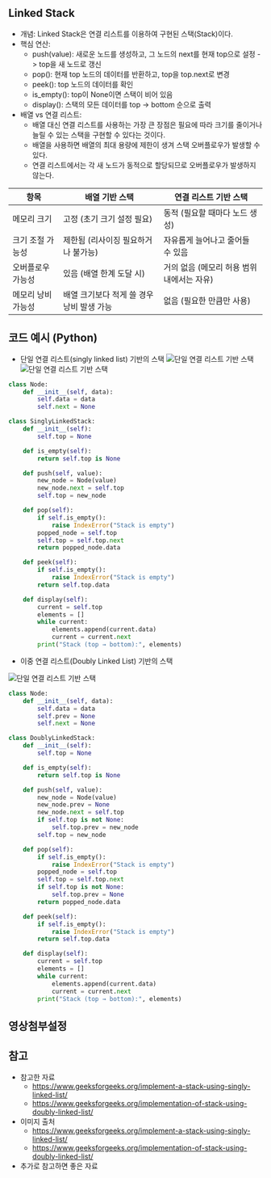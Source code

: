 ## Linked Stack
- 개념: Linked Stack은 연결 리스트를 이용하여 구현된 스택(Stack)이다.
- 핵심 연산:
    - push(value): 새로운 노드를 생성하고, 그 노드의 next를 현재 top으로 설정 -> top을 새 노드로 갱신
    - pop(): 현재 top 노드의 데이터를 반환하고, top을 top.next로 변경
    - peek(): top 노드의 데이터를 확인
    - is_empty(): top이 None이면 스택이 비어 있음
    - display(): 스택의 모든 데이터를 top -> bottom 순으로 출력
- 배열 vs 연결 리스트:
  - 배열 대신 연결 리스트를 사용하는 가장 큰 장점은 필요에 따라 크기를 줄이거나 늘릴 수 있는 스택을 구현할 수 있다는 것이다.
  - 배열을 사용하면 배열의 최대 용량에 제한이 생겨 스택 오버플로우가 발생할 수 있다. 
  - 연결 리스트에서는 각 새 노드가 동적으로 할당되므로 오버플로우가 발생하지 않는다.

| 항목                      | 배열 기반 스택                          | 연결 리스트 기반 스택                      |
|---------------------------|------------------------------------------|---------------------------------------------|
| 메모리 크기               | 고정 (초기 크기 설정 필요)              | 동적 (필요할 때마다 노드 생성)             |
| 크기 조절 가능성          | 제한됨 (리사이징 필요하거나 불가능)     | 자유롭게 늘어나고 줄어들 수 있음          |
| 오버플로우 가능성         | 있음 (배열 한계 도달 시)                | 거의 없음 (메모리 허용 범위 내에서는 자유) |
| 메모리 낭비 가능성        | 배열 크기보다 적게 쓸 경우 낭비 발생 가능| 없음 (필요한 만큼만 사용)                  |


## 코드 예시 (Python)
- 단일 연결 리스트(singly linked list) 기반의 스택
![단일 연결 리스트 기반 스택](linked_stack_img/singly-linked-list-01.png)
![단일 연결 리스트 기반 스택](linked_stack_img/singly-linked-list-02.png)
```python
class Node:
    def __init__(self, data):
        self.data = data
        self.next = None

class SinglyLinkedStack:
    def __init__(self):
        self.top = None

    def is_empty(self):
        return self.top is None

    def push(self, value):
        new_node = Node(value)
        new_node.next = self.top
        self.top = new_node

    def pop(self):
        if self.is_empty():
            raise IndexError("Stack is empty")
        popped_node = self.top
        self.top = self.top.next
        return popped_node.data

    def peek(self):
        if self.is_empty():
            raise IndexError("Stack is empty")
        return self.top.data

    def display(self):
        current = self.top
        elements = []
        while current:
            elements.append(current.data)
            current = current.next
        print("Stack (top → bottom):", elements)
```

- 이중 연결 리스트(Doubly Linked List) 기반의 스택

![단일 연결 리스트 기반 스택](linked_stack_img/doubly-linked-list.png)
```python
class Node:
    def __init__(self, data):
        self.data = data
        self.prev = None
        self.next = None

class DoublyLinkedStack:
    def __init__(self):
        self.top = None

    def is_empty(self):
        return self.top is None

    def push(self, value):
        new_node = Node(value)
        new_node.prev = None
        new_node.next = self.top
        if self.top is not None:
            self.top.prev = new_node
        self.top = new_node

    def pop(self):
        if self.is_empty():
            raise IndexError("Stack is empty")
        popped_node = self.top
        self.top = self.top.next
        if self.top is not None:
            self.top.prev = None
        return popped_node.data

    def peek(self):
        if self.is_empty():
            raise IndexError("Stack is empty")
        return self.top.data

    def display(self):
        current = self.top
        elements = []
        while current:
            elements.append(current.data)
            current = current.next
        print("Stack (top → bottom):", elements)
```


## 영상첨부설정


## 참고
- 참고한 자료
  - https://www.geeksforgeeks.org/implement-a-stack-using-singly-linked-list/
  - https://www.geeksforgeeks.org/implementation-of-stack-using-doubly-linked-list/
- 이미지 출처
  - https://www.geeksforgeeks.org/implement-a-stack-using-singly-linked-list/
  - https://www.geeksforgeeks.org/implementation-of-stack-using-doubly-linked-list/
- 추가로 참고하면 좋은 자료